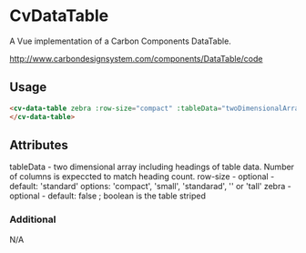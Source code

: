 # CvDataTable

A Vue implementation of a Carbon Components DataTable.

http://www.carbondesignsystem.com/components/DataTable/code

## Usage

```html
<cv-data-table zebra :row-size="compact" :tableData="twoDimensionalArray">
</cv-data-table>
```

## Attributes

tableData - two dimensional array including headings of table data. Number of columns is expeccted to match heading count.
row-size - optional - default: 'standard'
options: 'compact', 'small', 'standarad', '' or 'tall'
zebra - optional - default: false ; boolean is the table striped

### Additional

N/A
